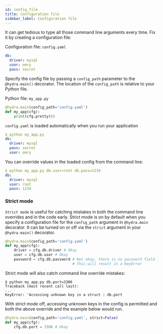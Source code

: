 ```yaml
---
id: config_file
title: Configuration file
sidebar_label: Configuration file
---
```


It can get tedious to type all those command line arguments every time.
Fix it by creating a configuration file:

Configuration file: `config.yaml`
```yaml
db:
  driver: mysql
  user: omry
  pass: secret
```

Specify the config file by passing a `config_path` parameter to the `@hydra.main()` decorator.
The location of the `config_path` is relative to your Python file.

Python file: `my_app.py`
```python
@hydra.main(config_path='config.yaml')
def my_app(cfg):
    print(cfg.pretty())
```

`config.yaml` is loaded automatically when you run your application
```yaml
$ python my_app.py
db:
  driver: mysql
  pass: secret
  user: omry
```

You can override values in the loaded config from the command line:
```yaml
$ python my_app.py db.user=root db.pass=1234
db:
  driver: mysql
  user: root
  pass: 1234
```


### Strict mode
`Strict mode` is useful for catching mistakes in both the command line overrides and in the code early.
Strict mode is on by default when you specify a configuration file for the `config_path` argument in `@hydra.main` decorator.
It can be turned on or off via the `strict` argument in your `@hydra.main()` decorator.

```python
@hydra.main(config_path='config.yaml')
def my_app(cfg):
    driver = cfg.db.driver # Okay
    user = cfg.db.user # Okay
    password = cfg.db.password # Not okay, there is no password field in db!
                               # This will result in a KeyError
```

Strict mode will also catch command line override mistakes:
```text
$ python my_app.py db.port=3306
Traceback (most recent call last):
...
KeyError: 'Accessing unknown key in a struct : db.port
```

With strict mode off, accessing unknown keys in the config is permitted and both the above override and the example
below would run.
```python
@hydra.main(config_path='config.yaml', strict=False)
def my_app(cfg):
    cfg.db.port = 3306 # Okay
```
